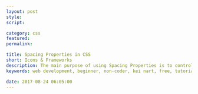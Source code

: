 ```yaml
---
layout: post
style:
script:

category: css
featured:
permalink:

title: Spacing Properties in CSS
short: Icons & Frameworks
description: The main purpose of using Spacing Properties is to control spaces. Does it sound silly? :D <br>The properties help us to control spaces around and inside containers. <br>They're used for both Sizing & Positioning purposes.
keywords: web development, beginner, non-coder, kei nart, free, tutorial, coding, programming, code nart, html, css, spacing properties, padding, margin

date: 2017-08-24 06:05:00
---
```

